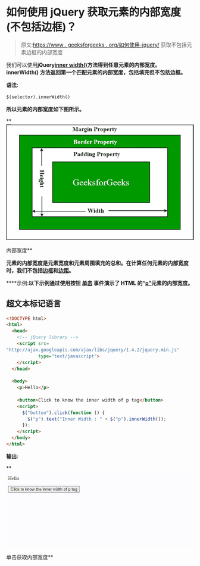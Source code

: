 # 如何使用 jQuery 获取元素的内部宽度(不包括边框)？

> 原文:[https://www . geeksforgeeks . org/如何使用-jquery/](https://www.geeksforgeeks.org/how-to-get-inner-width-excluding-the-border-of-an-element-using-jquery/) 获取不包括元素边框的内部宽度

我们可以使用**jQuery[**inner width()**](https://www.geeksforgeeks.org/jquery-innerwidth-with-example/)方法得到任意元素的内部宽度。 **innerWidth()** 方法返回第一个匹配元素的内部宽度，包括填充但不包括边框。**

****语法:****

```html
$(selector).innerWidth()
```

**所以元素的内部宽度如下图所示。**

**![](img/9d233301a0a2f133eab73bc6c730393f.png)

内部宽度** 

**元素的内部宽度是元素宽度和元素周围填充的总和。在计算任何元素的内部宽度时，我们不包括[边框](https://www.geeksforgeeks.org/css-borders/)和[边距](https://www.geeksforgeeks.org/css-margins-padding/)。**

****示例:**以下示例通过使用按钮 [**单击**](https://www.geeksforgeeks.org/jquery-click-with-examples/) 事件演示了 HTML 的“[p”](https://www.geeksforgeeks.org/html-paragraph/)元素的内部宽度。**

## **超文本标记语言**

```html
<!DOCTYPE html>
<html>
  <head>
    <!-- jQuery library -->
    <script src=
"http://ajax.googleapis.com/ajax/libs/jquery/1.4.2/jquery.min.js"
            type="text/javascript">
    </script>
  </head>

  <body>
    <p>Hello</p>

    <button>Click to know the inner width of p tag</button>
    <script>
      $("button").click(function () {
        $("p").text("Inner Width : " + $("p").innerWidth());
      });
    </script>
  </body>
</html>
```

****输出:****

**![](img/fc0edb4fbd21770ebc5f14c46a74c71c.png)

单击获取内部宽度**